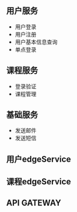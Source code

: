 ## 用户服务
- 用户登录
- 用户注册
- 用户基本信息查询
- 单点登录

## 课程服务
- 登录验证
- 课程管理

## 基础服务
- 发送邮件
- 发送短信


## 用户edgeService

## 课程edgeService

## API GATEWAY


